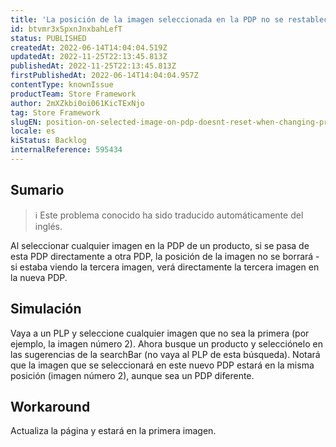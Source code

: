 ```yaml
---
title: 'La posición de la imagen seleccionada en la PDP no se restablece al cambiar de producto'
id: btvmr3xSpxnJnxbahLefT
status: PUBLISHED
createdAt: 2022-06-14T14:04:04.519Z
updatedAt: 2022-11-25T22:13:45.813Z
publishedAt: 2022-11-25T22:13:45.813Z
firstPublishedAt: 2022-06-14T14:04:04.957Z
contentType: knownIssue
productTeam: Store Framework
author: 2mXZkbi0oi061KicTExNjo
tag: Store Framework
slugEN: position-on-selected-image-on-pdp-doesnt-reset-when-changing-product
locale: es
kiStatus: Backlog
internalReference: 595434
---
```


## Sumario

>ℹ️ Este problema conocido ha sido traducido automáticamente del inglés.


Al seleccionar cualquier imagen en la PDP de un producto, si se pasa de esta PDP directamente a otra PDP, la posición de la imagen no se borrará - si estaba viendo la tercera imagen, verá directamente la tercera imagen en la nueva PDP.



## Simulación


Vaya a un PLP y seleccione cualquier imagen que no sea la primera (por ejemplo, la imagen número 2). Ahora busque un producto y selecciónelo en las sugerencias de la searchBar (no vaya al PLP de esta búsqueda). Notará que la imagen que se seleccionará en este nuevo PDP estará en la misma posición (imagen número 2), aunque sea un PDP diferente.



## Workaround


Actualiza la página y estará en la primera imagen.

